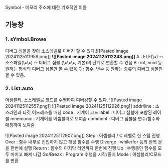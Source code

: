 Symbol - 메모리 주소에 대한 기호적인 이름
## **기능창** 
### 1. **sYmbol.Browe**
디버그 심볼을 찾아 소스레벨로 디버깅 할 수 있다.![[Pasted image 20241125111959.png]]
**![[Pasted image 20241125112248.png]]**
A : ELF(\\⁕) ⇿ 소스파일(\\⁕\⁕) ⇿ 디버그 심볼 (\\⁕\⁕\⁕, 기본)의 단계로 변환할 수 있음
B : int, void 등 원하는 형식의 디버그 심볼만 볼 수 있음
C : 함수, 변수 등 원하는 종류의 디버그 심볼만 볼 수 있음.

### 2. List.auto
어셈블리, 소스레벨로 코드를 수행하여 디버깅할 수 있다.
![[Pasted image 20241125112557.png]]
![[Pasted image 20241125112926.png]]
addr/line : 소스라인과 타깃 어드레스를 매칭
code : 기계어 코드
label : 디버그 심볼에 포함된 레이블
mnemonic : 기계어를 어셈블러로 보여줌
comment : 디버그 심볼을 변수/함수와 매칭하여 보여줌

![[Pasted image 20241125112907.png]]
Step : 어셈블리 / C 레벨로 한 스텝 진행
Over : 함수 내부로 진입하지 않고 해당 함수를 수행
Diverge : while/for 등의 반복 문을 한번에 실행
Return : 함수의 마지막 라인까지 한번에 진행
Up : 수행중인 함수를 모두 마치고 빠져 나감
Go/Break : Program 수행을 시작/중지
Mode : 어셈블리/C모드를 변환
